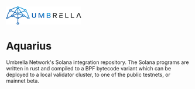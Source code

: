 ![Umbrella network - logo](./assets/umb.network-logo.png)

# Aquarius

Umbrella Network's Solana integration repository.  The Solana programs are written in rust and compiled to a BPF bytecode variant which can be deployed to a local validator cluster, to one of the public testnets, or mainnet beta.